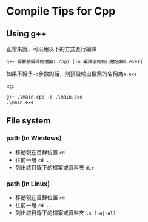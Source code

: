 # Compile Tips for Cpp

## Using g++
正常來說，可以用以下的方式進行編譯
```shell
g++ 需要被編譯的檔案(.cpp) [-o 編譯後的執行檔名稱(.exe)]
```
如果不給予`-o`參數的話，則預設輸出檔案的名稱為`a.exe`

eg.
```shell
g++ .\main.cpp -o .\main.exe
.\main.exe
```

## File system
### path (in Windows)
- 移動現在目錄位置 `cd`
- 往前一層 `cd ..`
- 列出該目錄下的檔案或資料夾 `dir`

### path (in Linux)
- 移動現在目錄位置 `cd`
- 往前一層 `cd ..`
- 列出該目錄下的檔案或資料夾 `ls [-a|-al]`